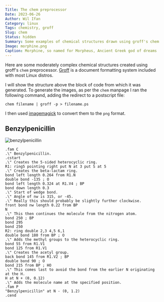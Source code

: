 ```yaml
---
Title: The chem preprocessor
Date: 2023-06-26
Author: Wil Ifan
Category: linux
Tags: chemistry, groff
Slug: chem
Status: hidden
Summary: Some examples of chemical structures drawn using groff's chem preprocessor.
Image: morphine.png
Caption: Morphine, so named for Morpheus, Ancient Greek god of dreams
---
```


Here are some moderately complex chemical structures created using groff's `chem` preprocessor. [Groff]({filename}groff.md) is a document formatting system included with most Linux distros.

I will show the structure above the block of code from which it was generated. To generate the images, as per the `chem` manpage I ran the following command, adding the redirect to a postscript file:

```shell
chem filename | groff -p > filename.ps
```

I then used [imagemagick]({filename}image-editing.md) to convert them to the `png` format.

## Benzylpenicillin

![benzylpenicillin]({static}/images/benzylpenicillin.png)

```groff
.fam C
.\" Benzylpenicillin.
.cstart
.\" Creates the 5-sided heterocyclic ring.
R1: ring5 pointing right put N at 3 put S at 5
.\" Creates the beta-lactam ring.
bond left length 0.264 from R1.N
double bond -135 ; O
bond left length 0.324 at R1.V4 ; BP
bond down length 0.3
.\" Start of wedge bond.
.\" Angle of nw is 315, or -45.
.\" Really this should probably be slightly further clockwise.
front bond nw length 0.22 from BP
N
.\" This then continues the molecule from the nitrogen atom.
bond 250 ; BP
bond 295
bond 250
R2: ring double 2,3 4,5 6,1
double bond 180 from BP ; O
.\" Adds the methyl groups to the heterocyclic ring.
bond 55 from R1.V1
bond 125 from R1.V1
.\" Creates the acetyl group.
back bond 145 from R1.V2 ; BP
double bond 90 ; O
bond 215 from BP ; HO
.\" This comes last to avoid the bond from the earlier N originating at the H.
H at N + (0, 0.12)
.\" Adds the molecule name at the specified position.
.fam P
"Benzylpenicillin" at N - (0, 1.2)
.cend
```
